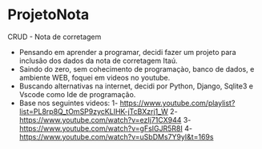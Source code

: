 # ProjetoNota
CRUD - Nota de corretagem

- Pensando em aprender a programar, decidi fazer um projeto para inclusão dos dados da nota de corretagem Itaú.
- Saindo do zero, sem cohecimento de programaçào, banco de dados, e ambiente WEB, foquei em videos no youtube. 
- Buscando alternativas na internet, decidi por Python, Django, Sqlite3 e Vscode como Ide de programação.
- Base nos seguintes videos:
1- https://www.youtube.com/playlist?list=PL8rp8Q_tOmSP9zycKLIHK-jTcBXzrj1_W
2- https://www.youtube.com/watch?v=ezIj71CX944
3- https://www.youtube.com/watch?v=gFsIGJR5R8I
4- https://www.youtube.com/watch?v=uSbDMs7Y9yI&t=169s

